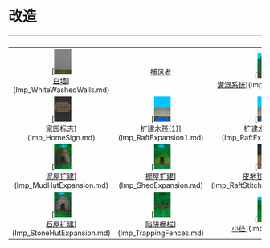# 改造  
<br>  |  <br>  |  <br>  |  <br>  
 :----:    |   :----:    |   :----:    |   :----:    
[<img decoding="async" src="Sprite/WhiteWashedWalls.png" href="a.md" style="max-width:50px;max-height:50px;"><br>[白墙](Imp_WhiteWashedWalls.md)](Imp_WhiteWashedWalls.md)  |  [捕风者](Imp_Windcatcher.md)  |  [<img decoding="async" src="Sprite/CropPlotGrowing.png" href="a.md" style="max-width:50px;max-height:50px;"><br>[灌溉系统](Imp_Irrigation.md)](Imp_Irrigation.md)  |  [<img decoding="async" src="Sprite/SeaTrophy.png" href="a.md" style="max-width:50px;max-height:50px;"><br>[海之荣耀](Imp_SeaTrophy.md)](Imp_SeaTrophy.md)  
[<img decoding="async" src="Sprite/HomeSign.png" href="a.md" style="max-width:50px;max-height:50px;"><br>[家园标志](Imp_HomeSign.md)](Imp_HomeSign.md)  |  [<img decoding="async" src="Sprite/Expansion.png" href="a.md" style="max-width:50px;max-height:50px;"><br>[扩建木筏(1)](Imp_RaftExpansion1.md)](Imp_RaftExpansion1.md)  |  [<img decoding="async" src="Sprite/Expansion.png" href="a.md" style="max-width:50px;max-height:50px;"><br>[扩建木筏(2)](Imp_RaftExpansion2.md)](Imp_RaftExpansion2.md)  |  [<img decoding="async" src="Sprite/Door.png" href="a.md" style="max-width:50px;max-height:50px;"><br>[门](Imp_Door.md)](Imp_Door.md)  
[<img decoding="async" src="Sprite/MudHut.png" href="a.md" style="max-width:50px;max-height:50px;"><br>[泥屋扩建](Imp_MudHutExpansion.md)](Imp_MudHutExpansion.md)  |  [<img decoding="async" src="Sprite/Shed.png" href="a.md" style="max-width:50px;max-height:50px;"><br>[棚屋扩建](Imp_ShedExpansion.md)](Imp_ShedExpansion.md)  |  [<img decoding="async" src="Sprite/StitchedHideFloor.png" href="a.md" style="max-width:50px;max-height:50px;"><br>[皮地毯(木筏)](Imp_RaftStitchedHideFloor.md)](Imp_RaftStitchedHideFloor.md)  |  [<img decoding="async" src="Sprite/StitchedHideFloor.png" href="a.md" style="max-width:50px;max-height:50px;"><br>[皮地毯](Imp_StitchedHideFloor.md)](Imp_StitchedHideFloor.md)  
[<img decoding="async" src="Sprite/StoneHut.png" href="a.md" style="max-width:50px;max-height:50px;"><br>[石屋扩建](Imp_StoneHutExpansion.md)](Imp_StoneHutExpansion.md)  |  [<img decoding="async" src="Sprite/TrappingFence.png" href="a.md" style="max-width:50px;max-height:50px;"><br>[陷阱栅栏](Imp_TrappingFences.md)](Imp_TrappingFences.md)  |  [<img decoding="async" src="Sprite/JunglePath.png" href="a.md" style="max-width:50px;max-height:50px;"><br>[小径](Imp_Path.md)](Imp_Path.md)  |    
